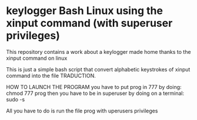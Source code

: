 # keylogger Bash Linux using the xinput command (with superuser privileges) 
This repository contains a work about a keylogger made home thanks to the xinput command on linux

This is just a simple bash script that convert alphabetic keystrokes of xinput command into the file TRADUCTION. 

HOW TO LAUNCH THE PROGRAM
you have to put prog in 777 by doing:  
chmod 777 prog
then you have to be in superuser by doing on a terminal:
sudo -s 

All you have to do is run the file prog with uperusers privileges 

